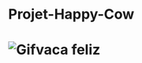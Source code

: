 # Projet-Happy-Cow
# ![Gifvaca feliz](https://github.com/Chagas-Thiago/Happy-Cow/blob/master/vacafeliz.gif)

